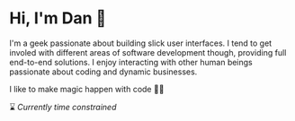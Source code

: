 # Hi, I'm Dan 👋

I'm a geek passionate about building slick user interfaces. I tend to get involed with different areas of software development though, providing full end-to-end solutions. I enjoy interacting with other human beings passionate about coding and dynamic businesses.

I like to make magic happen with code 🧙‍♂️

⌛ _Currently time constrained_
